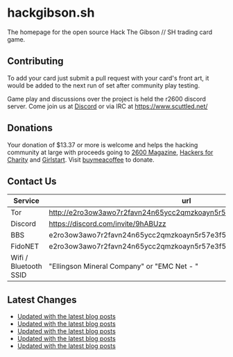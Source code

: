 # hackgibson.sh
The homepage for the open source Hack The Gibson // SH trading card game.


## Contributing

To add your card just submit a pull request with your card's front art, it would be added to the next run of set after community play testing.

Game play and discussions over the project is held the r2600 discord server. Come join us at [Discord](https://discord.com/invite/9hABUzz) or via IRC at https://www.scuttled.net/


## Donations

Your donation of $13.37 or more is welcome and helps the hacking community at large with proceeds going to [2600 Magazine](https://2600.com/), [Hackers for Charity](https://hackersforcharity.org) and [Girlstart](https://girlstart.org).  Visit [buymeacoffee](https://www.buymeacoffee.com/hackgibson.sh) to donate.


## Contact Us

Service | url
-|-
Tor | http://e2ro3ow3awo7r2favn24n65ycc2qmzkoayn5r57e3f56nvjwdcgg32ad.onion
Discord | https://discord.com/invite/9hABUzz
BBS | e2ro3ow3awo7r2favn24n65ycc2qmzkoayn5r57e3f56nvjwdcgg32ad.onion:23
FidoNET | e2ro3ow3awo7r2favn24n65ycc2qmzkoayn5r57e3f56nvjwdcgg32ad.onion:24554
Wifi / Bluetooth SSID | "Ellingson Mineral Company" or "EMC Net - <fidonet address>"

## Latest Changes
<!-- BLOG-POST-LIST:START -->
- [Updated with the latest blog posts](https://github.com/DFW2600/hackgibson.sh/commit/20a896b2ff7c5665c1e160fdc21f709590aab54e)
- [Updated with the latest blog posts](https://github.com/DFW2600/hackgibson.sh/commit/ccf5b10a29234c1cf9eba5f6e15713af2d5b1f14)
- [Updated with the latest blog posts](https://github.com/DFW2600/hackgibson.sh/commit/393bcaf5952313be9552485b00411afdae144a78)
- [Updated with the latest blog posts](https://github.com/DFW2600/hackgibson.sh/commit/714ec318bc0a24b7680d3a0b915a7f915dbc6ff7)
- [Updated with the latest blog posts](https://github.com/DFW2600/hackgibson.sh/commit/1e3e70f82ebc1a08543b2c2ca0f8c19064169aa6)
<!-- BLOG-POST-LIST:END -->
